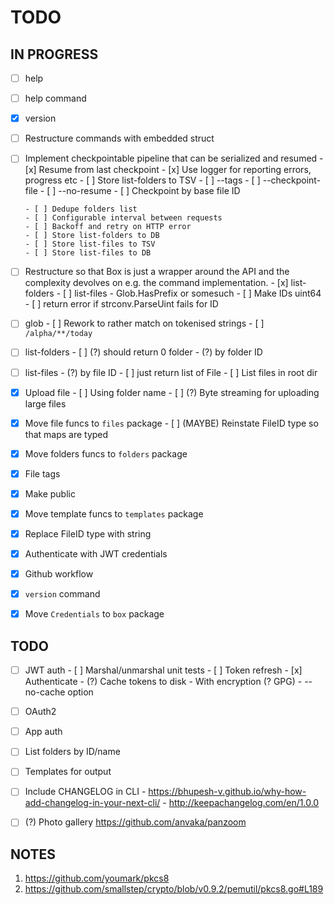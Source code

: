 # TODO

## IN PROGRESS

- [ ] help
- [ ] help command
- [x] version
- [ ] Restructure commands with embedded struct

- [ ] Implement checkpointable pipeline that can be serialized and resumed
      - [x] Resume from last checkpoint
      - [x] Use logger for reporting errors, progress etc
      - [ ] Store list-folders to TSV
      - [ ] --tags
      - [ ] --checkpoint-file
      - [ ] --no-resume
      - [ ] Checkpoint by base file ID

      - [ ] Dedupe folders list
      - [ ] Configurable interval between requests
      - [ ] Backoff and retry on HTTP error
      - [ ] Store list-folders to DB
      - [ ] Store list-files to TSV
      - [ ] Store list-files to DB

- [ ] Restructure so that Box is just a wrapper around the API and the complexity devolves on
      e.g. the command implementation.
      - [x] list-folders
      - [ ] list-files
            - Glob.HasPrefix or somesuch
      - [ ] Make IDs uint64
      - [ ] return error if strconv.ParseUint fails for ID


- [ ] glob
      - [ ] Rework to rather match on tokenised strings
      - [ ] `/alpha/**/today`

- [ ] list-folders
      - [ ] (?) should return 0 folder
      - (?) by folder ID

- [ ] list-files
      - (?) by file ID
      - [ ] just return list of File
      - [ ] List files in root dir

- [x] Upload file
      - [ ] Using folder name
      - [ ] (?) Byte streaming for uploading large files

- [x] Move file funcs to `files` package
      - [ ] (MAYBE) Reinstate FileID type so that maps are typed

- [x] Move folders funcs to `folders` package
- [x] File tags
- [x] Make public
- [x] Move template funcs to `templates` package
- [x] Replace FileID type with string
- [x] Authenticate with JWT credentials
- [x] Github workflow
- [x] `version` command
- [x] Move `Credentials` to `box` package

## TODO
- [ ] JWT auth
      - [ ] Marshal/unmarshal unit tests
      - [ ] Token refresh
      - [x] Authenticate
      - (?) Cache tokens to disk
            - With encryption (? GPG)
            - --no-cache option

- [ ] OAuth2
- [ ] App auth
- [ ] List folders by ID/name
- [ ] Templates for output
- [ ] Include CHANGELOG in CLI
      - https://bhupesh-v.github.io/why-how-add-changelog-in-your-next-cli/
      - http://keepachangelog.com/en/1.0.0

- [ ] (?) Photo gallery
      https://github.com/anvaka/panzoom

## NOTES

1. https://github.com/youmark/pkcs8
2. https://github.com/smallstep/crypto/blob/v0.9.2/pemutil/pkcs8.go#L189
